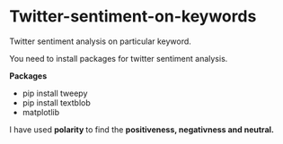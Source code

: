 # Twitter-sentiment-on-keywords
Twitter sentiment analysis on particular keyword.

You need to install packages for twitter sentiment analysis.


<b> Packages </b>
<ul>
  <li> pip install tweepy </li>
  <li> pip install textblob </li>
  <li> matplotlib </li>
  
 </ul>
 
 I have used <b> polarity </b> to find the <b> positiveness, negativness and neutral. </b>
 
